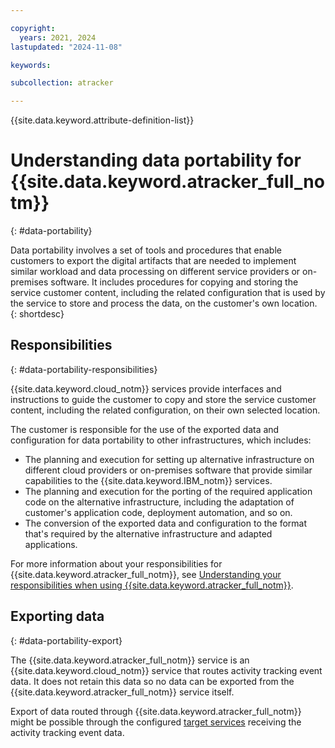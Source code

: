 ```yaml
---

copyright:
  years: 2021, 2024
lastupdated: "2024-11-08"

keywords:

subcollection: atracker

---
```


{{site.data.keyword.attribute-definition-list}}

# Understanding data portability for {{site.data.keyword.atracker_full_notm}}
{: #data-portability}

Data portability involves a set of tools and procedures that enable customers to export the digital artifacts that are needed to implement similar workload and data processing on different service providers or on-premises software. It includes procedures for copying and storing the service customer content, including the related configuration that is used by the service to store and process the data, on the customer's own location.
{: shortdesc}

## Responsibilities
{: #data-portability-responsibilities}

{{site.data.keyword.cloud_notm}} services provide interfaces and instructions to guide the customer to copy and store the service customer content, including the related configuration, on their own selected location.

The customer is responsible for the use of the exported data and configuration for data portability to other infrastructures, which includes:

- The planning and execution for setting up alternative infrastructure on different cloud providers or on-premises software that provide similar capabilities to the {{site.data.keyword.IBM_notm}} services.
- The planning and execution for the porting of the required application code on the alternative infrastructure, including the adaptation of customer's application code, deployment automation, and so on.
- The conversion of the exported data and configuration to the format that's required by the alternative infrastructure and adapted applications.

For more information about your responsibilities for {{site.data.keyword.atracker_full_notm}}, see [Understanding your responsibilities when using {{site.data.keyword.atracker_full_notm}}](/docs/atracker?topic=atracker-shared-responsibilities).

## Exporting data
{: #data-portability-export}

The {{site.data.keyword.atracker_full_notm}} service is an {{site.data.keyword.cloud_notm}} service that routes activity tracking event data. It does not retain this data so no data can be exported from the {{site.data.keyword.atracker_full_notm}} service itself.

Export of data routed through {{site.data.keyword.atracker_full_notm}} might be possible through the configured [target services](/docs/atracker?topic=atracker-about#about-locations) receiving the activity tracking event data.


